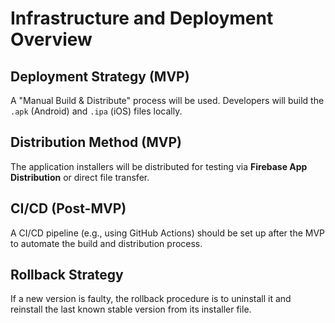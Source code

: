 # Infrastructure and Deployment Overview

## Deployment Strategy (MVP)
A "Manual Build & Distribute" process will be used. Developers will build the `.apk` (Android) and `.ipa` (iOS) files locally.

## Distribution Method (MVP)
The application installers will be distributed for testing via **Firebase App Distribution** or direct file transfer.

## CI/CD (Post-MVP)
A CI/CD pipeline (e.g., using GitHub Actions) should be set up after the MVP to automate the build and distribution process.

## Rollback Strategy
If a new version is faulty, the rollback procedure is to uninstall it and reinstall the last known stable version from its installer file. 